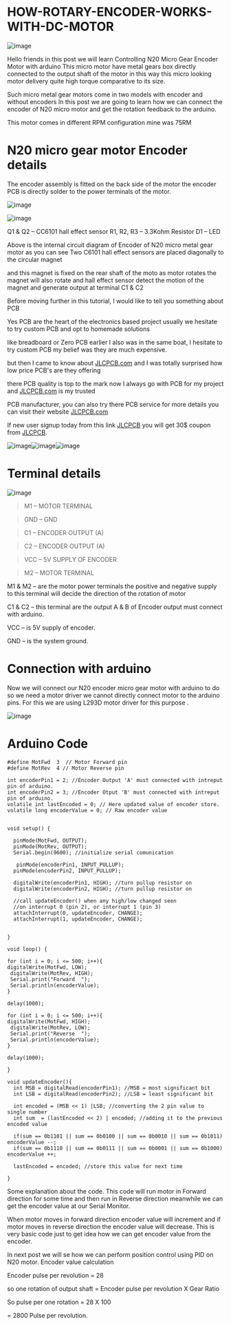# HOW-ROTARY-ENCODER-WORKS-WITH-DC-MOTOR


![image](https://user-images.githubusercontent.com/19898602/127158880-d43152e6-31fd-4ea1-b4e3-32ff8b9dc970.png)

Hello friends in this post we will learn Controlling N20 Micro Gear Encoder Motor with arduino
This micro motor have metal gears box directly connected to the output shaft of the motor
in this way this micro looking motor delivery quite high torque comparative to its size.

Such micro metal gear motors come in two models with encoder and without encoders
In this post we are going to learn how we can connect the encoder of N20 micro motor and get the rotation feedback to the arduino.

This motor comes in different RPM configuration mine was 75RM

# N20 micro gear motor Encoder details

The encoder assembly is fitted on the back side of the motor
the encoder PCB is directly solder to the power terminals of the motor.

![image](https://user-images.githubusercontent.com/19898602/127158961-0999c932-5ce2-42ba-98d1-bae3ea05c4d0.png)


![image](https://user-images.githubusercontent.com/19898602/127158984-35250131-d7a7-4a83-bd6d-1a4b4f7c330b.png)

Q1 & Q2 – CC6101 hall effect sensor
R1, R2, R3 – 3.3Kohm Resistor
D1 – LED

Above is the internal circuit diagram of Encoder of N20 micro metal gear motor
as you can see Two C6101 hall effect sensors are placed diagonally to the circular magnet

and this magnet is fixed on the rear shaft of the moto as motor rotates the magnet will also rotate
and hall effect sensor detect the motion of the magnet and generate output at terminal C1 & C2

Before moving further in this tutorial, I would like to tell you something about PCB 

Yes PCB are the heart of the electronics based project usually we hesitate to try custom PCB and opt to homemade solutions

like breadboard or Zero PCB earlier I also was in the same boat, I hesitate to try custom PCB my belief was they are much expensive.

but then I came to know about [JLCPCB.com](https://jlcpcb.com/IAT) and I was totally surprised how low price PCB's are they offering 

there PCB quality is top to the mark now I always go with PCB for my project and [JLCPCB.com](https://jlcpcb.com/IAT) is my trusted 

PCB manufacturer, you can also try there PCB service for more details you can visit their website [JLCPCB.com](https://jlcpcb.com/IAT)

If new user signup today from this link [JLCPCB](https://jlcpcb.com/IAT ) you will get 30$ coupon from [JLCPCB](https://jlcpcb.com/IAT ).

![image](https://user-images.githubusercontent.com/19898602/127161780-d9b742d8-fd97-4e1e-a35f-a6591f8c3411.png)![image](https://user-images.githubusercontent.com/19898602/127161903-d6753a2e-5242-4ab7-8406-29ac5a486a42.png)![image](https://user-images.githubusercontent.com/19898602/127162080-a4212957-1ebb-4e81-ad5e-bd3c1e0ecb87.png)




# Terminal details

![image](https://user-images.githubusercontent.com/19898602/127159205-488b2f3f-774a-4770-9bf7-f36da99cbd09.png)


> M1 – MOTOR TERMINAL
 
> GND – GND

> C1 – ENCODER OUTPUT (A)

> C2 – ENCODER OUTPUT (A)

> VCC – 5V SUPPLY OF ENCODER

> M2 – MOTOR TERMINAL


M1 & M2 – are the motor power terminals the positive and negative supply to this terminal will decide the direction of the rotation of motor

C1 & C2 – this terminal are the output A & B of Encoder
output must connect with arduino.

VCC – is 5V supply of encoder.

GND – is the system ground.

# Connection with arduino

Now we will connect our N20 encoder micro gear motor with arduino to do so we need a motor driver we cannot directly connect motor to the arduino pins.
For this we are using L293D motor driver for this purpose .

![image](https://user-images.githubusercontent.com/19898602/127159363-b6d8bf97-ded9-43c4-b2a2-0a0e23de20c1.png)

# Arduino Code


    #define MotFwd  3  // Motor Forward pin
    #define MotRev  4 // Motor Reverse pin
    
    int encoderPin1 = 2; //Encoder Output 'A' must connected with intreput pin of arduino.
    int encoderPin2 = 3; //Encoder Otput 'B' must connected with intreput pin of arduino.
    volatile int lastEncoded = 0; // Here updated value of encoder store.
    volatile long encoderValue = 0; // Raw encoder value
    
    
    void setup() {
    
      pinMode(MotFwd, OUTPUT); 
      pinMode(MotRev, OUTPUT); 
      Serial.begin(9600); //initialize serial comunication
    
       pinMode(encoderPin1, INPUT_PULLUP); 
      pinMode(encoderPin2, INPUT_PULLUP);
    
      digitalWrite(encoderPin1, HIGH); //turn pullup resistor on
      digitalWrite(encoderPin2, HIGH); //turn pullup resistor on
    
      //call updateEncoder() when any high/low changed seen
      //on interrupt 0 (pin 2), or interrupt 1 (pin 3) 
      attachInterrupt(0, updateEncoder, CHANGE); 
      attachInterrupt(1, updateEncoder, CHANGE);
    
    
    }
    
    void loop() {
    
    for (int i = 0; i <= 500; i++){
    digitalWrite(MotFwd, LOW); 
     digitalWrite(MotRev, HIGH);
     Serial.print("Forward  ");
     Serial.println(encoderValue);
    }
    
    delay(1000);
    
    for (int i = 0; i <= 500; i++){
    digitalWrite(MotFwd, HIGH); 
     digitalWrite(MotRev, LOW);
     Serial.print("Reverse  ");
     Serial.println(encoderValue);
    }
    
    delay(1000);
    
    } 
    
    void updateEncoder(){
      int MSB = digitalRead(encoderPin1); //MSB = most significant bit
      int LSB = digitalRead(encoderPin2); //LSB = least significant bit
    
      int encoded = (MSB << 1) |LSB; //converting the 2 pin value to single number
      int sum  = (lastEncoded << 2) | encoded; //adding it to the previous encoded value
    
      if(sum == 0b1101 || sum == 0b0100 || sum == 0b0010 || sum == 0b1011) encoderValue --;
      if(sum == 0b1110 || sum == 0b0111 || sum == 0b0001 || sum == 0b1000) encoderValue ++;
    
      lastEncoded = encoded; //store this value for next time
    
    }
    

Some explanation about the code.
This code will run motor in Forward direction for some time and then run in Reverse direction meanwhile we can get the encoder value at our Serial Monitor.

When motor moves in forward direction encoder value will increment and if motor moves in reverse direction the encoder value will decrease.
This is very basic code just to get idea how we can get encoder value from the encoder.

In next post we will se how we can perform position control using PID on N20 motor.
Encoder value calculation

Encoder pulse per revolution = 28

so one rotation of output shaft = Encoder pulse per revolution X Gear Ratio

So pulse per one rotation = 28 X 100

= 2800 Pulse per revolution.

